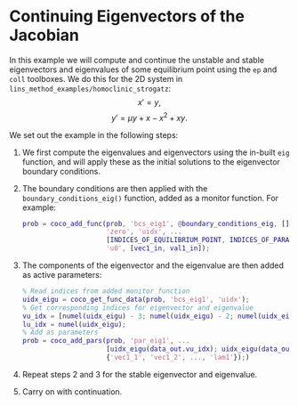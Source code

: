 # Continuing Eigenvectors of the Jacobian

In this example we will compute and continue the unstable and stable eigenvectors and eigenvalues of some equilibrium point using the `ep` and `coll` toolboxes. We do this for the 2D system in `lins_method_examples/homoclinic_strogatz`:
$$x' = y,$$
$$y' = \mu y + x - x^2 + xy .$$

We set out the example in the following steps:

1. We first compute the eigenvalues and eigenvectors using the in-built `eig` function, and will apply these as the initial solutions to the eigenvector boundary conditions.

2. The boundary conditions are then applied with the `boundary_conditions_eig()` function, added as a monitor function. For example:
   ```MATLAB
   prob = coco_add_func(prob, 'bcs_eig1', @boundary_conditions_eig, [], ...
                        'zero', 'uidx', ...
                        [INDICES_OF_EQUILIBRIUM_POINT, INDICES_OF_PARAMETERS], ...
                        'u0', [vec1_in, val1_in]);
   ```

3. The components of the eigenvector and the eigenvalue are then added as active parameters:
   ```MATLAB
   % Read indices from added monitor function
   uidx_eigu = coco_get_func_data(prob, 'bcs_eig1', 'uidx');
   % Get corresponding indices for eigenvector and eigenvalue
   vu_idx = [numel(uidx_eigu) - 3; numel(uidx_eigu) - 2; numel(uidx_eigu) - 1];
   lu_idx = numel(uidx_eigu);
   % Add as parameters
   prob = coco_add_pars(prob, 'par_eig1', ...
                        [uidx_eigu(data_out.vu_idx); uidx_eigu(data_out.lu_idx)], ...
                        {'vec1_1', 'vec1_2', ..., 'lam1'});)
   ```

4. Repeat steps 2 and 3 for the stable eigenvector and eigenvalue.

5. Carry on with continuation.